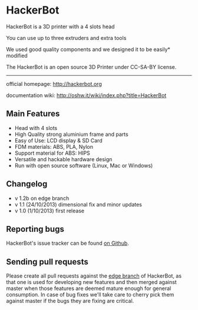 HackerBot
=========

HackerBot is a 3D printer with a 4 slots head

You can use up to three extruders and extra tools

We used good quality components and we designed it to be easily* modified

The HackerBot is an open source 3D Printer under CC-SA-BY license.

---

official homepage: http://hackerbot.org

documentation wiki: http://oshw.it/wiki/index.php?title=HackerBot


Main Features
--------------

* Head with 4 slots 
* High Quality strong aluminium frame and parts
* Easy of Use: LCD display & SD Card
* FDM materials: ABS, PLA, Nylon
* Support material for ABS: HIPS
* Versatile and hackable hardware design
* Run with open source software (Linux, Mac or Windows)


Changelog
-------------
* v 1.2b on edge branch
* v 1.1 (24/10/2013) dimensional fix and minor updates 
* v 1.0 (1/10/2013) first release


Reporting bugs
--------------
HackerBot's issue tracker can be found [on Github](https://github.com/OSHW/HackerBot/issues).


Sending pull requests
---------------------

Please create all pull requests against the [edge branch](https://github.com/OSHW/HackerBot/tree/edge) of HackerBot, as that one is used for developing new 
features and then merged against master when those features are deemed mature enough for general consumption. In case
of bug fixes we'll take care to cherry pick them against master if the bugs they are fixing are critical.

